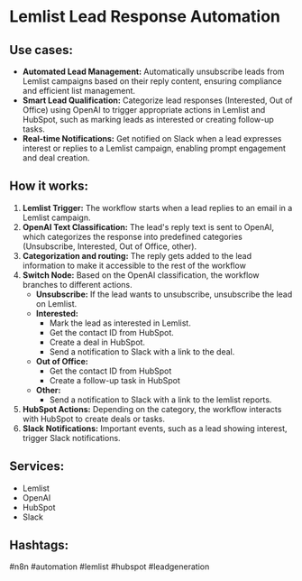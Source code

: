 # Lemlist Lead Response Automation

## Use cases:

- **Automated Lead Management:** Automatically unsubscribe leads from Lemlist campaigns based on their reply content, ensuring compliance and efficient list management.
- **Smart Lead Qualification:** Categorize lead responses (Interested, Out of Office) using OpenAI to trigger appropriate actions in Lemlist and HubSpot, such as marking leads as interested or creating follow-up tasks.
- **Real-time Notifications:** Get notified on Slack when a lead expresses interest or replies to a Lemlist campaign, enabling prompt engagement and deal creation.

## How it works:

1.  **Lemlist Trigger:** The workflow starts when a lead replies to an email in a Lemlist campaign.
2.  **OpenAI Text Classification:** The lead's reply text is sent to OpenAI, which categorizes the response into predefined categories (Unsubscribe, Interested, Out of Office, other).
3.  **Categorization and routing:** The reply gets added to the lead information to make it accessible to the rest of the workflow
4.  **Switch Node:** Based on the OpenAI classification, the workflow branches to different actions.
    *   **Unsubscribe:** If the lead wants to unsubscribe, unsubscribe the lead on Lemlist.
    *   **Interested:**
        *   Mark the lead as interested in Lemlist.
        *   Get the contact ID from HubSpot.
        *   Create a deal in HubSpot.
        *   Send a notification to Slack with a link to the deal.
    *   **Out of Office:**
        *   Get the contact ID from HubSpot
        *   Create a follow-up task in HubSpot
    *   **Other:**
        *   Send a notification to Slack with a link to the lemlist reports.
5.  **HubSpot Actions:** Depending on the category, the workflow interacts with HubSpot to create deals or tasks.
6.  **Slack Notifications:** Important events, such as a lead showing interest, trigger Slack notifications.

## Services:

-   Lemlist
-   OpenAI
-   HubSpot
-   Slack

## Hashtags:

#n8n #automation #lemlist #hubspot #leadgeneration
